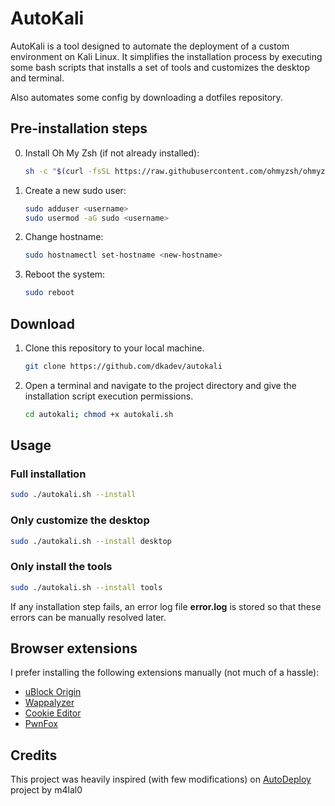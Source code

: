 # AutoKali

AutoKali is a tool designed to automate the deployment of a custom environment on Kali Linux. It simplifies the installation process by executing some bash scripts that installs a set of tools and customizes the desktop and terminal.

Also automates some config by downloading a dotfiles repository.

## Pre-installation steps

0. Install Oh My Zsh (if not already installed):

    ```bash
    sh -c "$(curl -fsSL https://raw.githubusercontent.com/ohmyzsh/ohmyzsh/master/tools/install.sh)"
    ```

1. Create a new sudo user:

    ```bash
    sudo adduser <username>
    sudo usermod -aG sudo <username>
    ```

2. Change hostname:

    ```bash
    sudo hostnamectl set-hostname <new-hostname>
    ```

3. Reboot the system:

    ```bash
    sudo reboot
    ```

## Download

1. Clone this repository to your local machine.

    ```bash
    git clone https://github.com/dkadev/autokali
    ```

2. Open a terminal and navigate to the project directory and give the installation script execution permissions.

    ```bash
    cd autokali; chmod +x autokali.sh
    ```

## Usage

### Full installation

```sh
sudo ./autokali.sh --install
```

### Only customize the desktop

```sh
sudo ./autokali.sh --install desktop
```

### Only install the tools

```sh
sudo ./autokali.sh --install tools
```

If any installation step fails, an error log file **error.log** is stored so that these errors can be manually resolved later.

## Browser extensions

I prefer installing the following extensions manually (not much of a hassle):

- [uBlock Origin](https://addons.mozilla.org/en-US/firefox/addon/ublock-origin/)
- [Wappalyzer](https://addons.mozilla.org/en-US/firefox/addon/wappalyzer/)
- [Cookie Editor](https://addons.mozilla.org/en-US/firefox/addon/cookie-editor/)
- [PwnFox](https://addons.mozilla.org/en-US/firefox/addon/pwnfox/)

## Credits

This project was heavily inspired (with few modifications) on [AutoDeploy](https://github.com/m4lal0/autoDeploy) project by m4lal0

